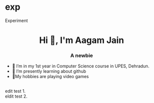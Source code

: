 # exp
Experiment
<h1 align="center">Hi 👋, I'm Aagam Jain</h1>
<h3 align="center">A newbie </h3>

- 🔭 I’m in my 1st year in Computer Science course in UPES, Dehradun.
- 🌱 I’m presently learning about github
- 💬My hobbies are playing video games
<br>
 edit test 1.
<br>
eldit test 2.
